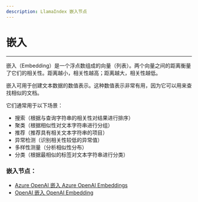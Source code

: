 ```yaml
---
description: LlamaIndex 嵌入节点
---
```


# 嵌入

***

嵌入（Embedding）是一个浮点数组成的向量（列表）。两个向量之间的距离衡量了它们的相关性。距离越小，相关性越高；距离越大，相关性越低。

嵌入可用于创建文本数据的数值表示。这种数值表示非常有用，因为它可以用来查找相似的文档。

它们通常用于以下场景：

* 搜索（根据与查询字符串的相关性对结果进行排序）
* 聚类（根据相似性对文本字符串进行分组）
* 推荐（推荐具有相关文本字符串的项目）
* 异常检测（识别相关性较低的异常值）
* 多样性测量（分析相似性分布）
* 分类（根据最相似的标签对文本字符串进行分类）

### 嵌入节点：

* [Azure OpenAI 嵌入 Azure OpenAI Embeddings](azure-openai-embeddings_zh.md)
* [OpenAI 嵌入 OpenAI Embedding](openai-embedding_zh.md)
